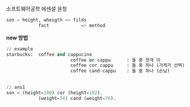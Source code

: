 
소프트웨어공학 에센셜 윤청


```Python
son = height, wheigth => filds
			fact            => method
```

**new 방법**

```Python
// example
starbucks:  coffee and cappucino
						coffee or cappu      : 둘 중 한개 이
						coffee cor cappu     : 둘 중 하나 (가게가 선택)
						coffee cand cappu    : 둘 중 하나 (손님)
						

// ans1
son = (height=180) cor (height=182).
			(weight=74) cand (weight=76).
			
```